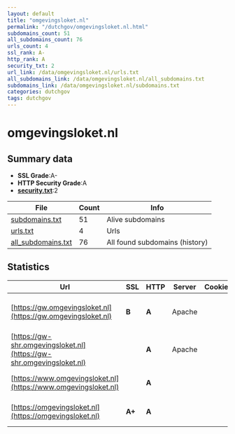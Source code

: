```yaml
---
layout: default
title: "omgevingsloket.nl"
permalink: "/dutchgov/omgevingsloket.nl.html"
subdomains_count: 51
all_subdomains_count: 76
urls_count: 4
ssl_rank: A-
http_rank: A
security_txt: 2
url_link: /data/omgevingsloket.nl/urls.txt
all_subdomains_link: /data/omgevingsloket.nl/all_subdomains.txt
subdomains_link: /data/omgevingsloket.nl/subdomains.txt
categories: dutchgov
tags: dutchgov
---
```



# omgevingsloket.nl
## Summary data


 - **SSL Grade**:A-
 - **HTTP Security Grade**:A
 - **[security.txt](https://www.digitaleoverheid.nl/nieuws/standaard-security-txt-nu-verplicht-voor-overheid/)**:2


| File       | Count | Info |
|------------|-------|------|
|[subdomains.txt](/DutchGovScope/data/omgevingsloket.nl/subdomains.txt)|51|Alive subdomains|
|[urls.txt](/DutchGovScope/data/omgevingsloket.nl/urls.txt)|4|Urls|
|[all_subdomains.txt](/DutchGovScope/data/omgevingsloket.nl/all_subdomains.txt)|76|All found subdomains (history)|


## Statistics


| Url | SSL | HTTP | Server | Cookie | HSTS | CORS | CTO | CSP | XFO | XXP | RP |FP| Tech |Title |
|--------|-------|-------|------|------|------|------|------|------|------|------|------|------|------|------|
|[https://gw.omgevingsloket.nl](https://gw.omgevingsloket.nl)| **B**| **A**|Apache| |:white_check_mark: | | |:warning: | :white_check_mark: | | :white_check_mark: | |Apache HTTP Server HSTS|User Portal|
|[https://gw-shr.omgevingsloket.nl](https://gw-shr.omgevingsloket.nl)| | **A**|Apache| |:white_check_mark: | | |:warning: | :white_check_mark: | | :white_check_mark: | |Apache HTTP Server HSTS|User Portal|
|[https://www.omgevingsloket.nl](https://www.omgevingsloket.nl)| | **A**|| |:white_check_mark: | | |:warning: | :white_check_mark: | :white_check_mark: | :white_check_mark: | |HSTS|301 Moved Perman...|
|[https://omgevingsloket.nl](https://omgevingsloket.nl)| **A+**| **A**|| |:white_check_mark: | | |:warning: | :white_check_mark: | :white_check_mark: | :white_check_mark: | |HSTS|301 Moved Perman...|

